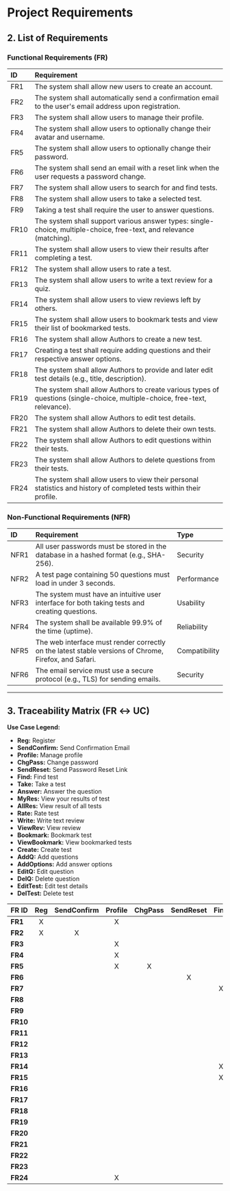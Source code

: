 # Project Requirements

## 2. List of Requirements

### Functional Requirements (FR)

| ID | Requirement |
| :--- | :--- |
| FR1 | The system shall allow new users to create an account. |
| FR2 | The system shall automatically send a confirmation email to the user's email address upon registration. |
| FR3 | The system shall allow users to manage their profile. |
| FR4 | The system shall allow users to optionally change their avatar and username. |
| FR5 | The system shall allow users to optionally change their password. |
| FR6 | The system shall send an email with a reset link when the user requests a password change. |
| FR7 | The system shall allow users to search for and find tests. |
| FR8 | The system shall allow users to take a selected test. |
| FR9 | Taking a test shall require the user to answer questions. |
| FR10 | The system shall support various answer types: single-choice, multiple-choice, free-text, and relevance (matching). |
| FR11 | The system shall allow users to view their results after completing a test. |
| FR12 | The system shall allow users to rate a test. |
| FR13 | The system shall allow users to write a text review for a quiz. |
| FR14 | The system shall allow users to view reviews left by others. |
| FR15 | The system shall allow users to bookmark tests and view their list of bookmarked tests. |
| FR16 | The system shall allow Authors to create a new test. |
| FR17 | Creating a test shall require adding questions and their respective answer options. |
| FR18 | The system shall allow Authors to provide and later edit test details (e.g., title, description). |
| FR19 | The system shall allow Authors to create various types of questions (single-choice, multiple-choice, free-text, relevance). |
| FR20 | The system shall allow Authors to edit test details. |
| FR21 | The system shall allow Authors to delete their own tests. |
| FR22 | The system shall allow Authors to edit questions within their tests. |
| FR23 | The system shall allow Authors to delete questions from their tests. |
| FR24 | The system shall allow users to view their personal statistics and history of completed tests within their profile. |

### Non-Functional Requirements (NFR)

| ID | Requirement | Type |
| :--- | :--- | :--- |
| NFR1 | All user passwords must be stored in the database in a hashed format (e.g., SHA-256). | Security |
| NFR2 | A test page containing 50 questions must load in under 3 seconds. | Performance |
| NFR3 | The system must have an intuitive user interface for both taking tests and creating questions. | Usability |
| NFR4 | The system shall be available 99.9% of the time (uptime). | Reliability |
| NFR5 | The web interface must render correctly on the latest stable versions of Chrome, Firefox, and Safari. | Compatibility |
| NFR6 | The email service must use a secure protocol (e.g., TLS) for sending emails. | Security |

***

## 3. Traceability Matrix (FR $\leftrightarrow$ UC)

**Use Case Legend:**

* **Reg:** Register
* **SendConfirm:** Send Confirmation Email
* **Profile:** Manage profile
* **ChgPass:** Change password
* **SendReset:** Send Password Reset Link
* **Find:** Find test
* **Take:** Take a test
* **Answer:** Answer the question
* **MyRes:** View your results of test
* **AllRes:** View result of all tests
* **Rate:** Rate test
* **Write:** Write text review
* **ViewRev:** View review
* **Bookmark:** Bookmark test
* **ViewBookmark:** View bookmarked tests
* **Create:** Create test
* **AddQ:** Add questions
* **AddOptions:** Add answer options
* **EditQ:** Edit question
* **DelQ:** Delete question
* **EditTest:** Edit test details
* **DelTest:** Delete test
  

| FR ID | Reg | SendConfirm | Profile | ChgPass | SendReset | Find | Take | Answer | MyRes | AllRes | Rate | Write | ViewRev | Bookmark | ViewBookmark | Create | AddQ | AddOptions | EditQ | DelQ | EditTest | DelTest |
| :--- | :---: | :---: | :---: | :---: | :---: | :---: | :---: | :---: | :---: | :---: | :---: | :---: | :---: | :---: | :---: | :---: | :---: | :---: | :---: | :---: | :---: | :---: |
| **FR1** | X | |X | | | | | | | | | | | | | | | | | | | |
| **FR2** | X | X | | | | | | | | | | | | | | | | | | | | |
| **FR3** | | | X | | | | | | | | | | | | | | | | | | | |
| **FR4** | | | X | | | | | | | | | | | | | | | | | | | |
| **FR5** | | | X | X | | | | | | | | | | | | | | | | | | |
| **FR6** | | | | | X | | | | | | | | | | | | | | | | | |
| **FR7** | | | | | | X | | | | | | | | | | | | | | | | |
| **FR8** | | | | | | | X | | | | | | | | | | | | | | | |
| **FR9** | | | | | | | X | X | | | | | | | | | | | | | | |
| **FR10** | | | | | | | X | X | | | | | | | | X | X | X | X | | | |
| **FR11** | | | | | | | X | | X | | | | | | | | | | | | | |
| **FR12** | | | | | | | | | X | | X | | | | | | | | | | | |
| **FR13** | | | | | | | | | X | | | X | | | | | | | | | | |
| **FR14** | | | | | | X | | | | | | | X | | | | | | | | | |
| **FR15** | | | | | | X | | | | | | | | X | X | | | | | | | |
| **FR16** | | | | | | | | | | | | | | | | X | | | | | | |
| **FR17** | | | | | | | | | | | | | | | | X | X | X | | | | |
| **FR18** | | | | | | | | | | | | | | | | X | | | | | X | |
| **FR19** | | | | | | | | | | | | | | | | X | X | | X | | | |
| **FR20** | | | | | | | | | | | | | | | | | | | | | X | |
| **FR21** | | | | | | | | | | | | | | | | | | | | | | X |
| **FR22** | | | | | | | | | | | | | | | | | | | X | | X | |
| **FR23** | | | | | | | | | | | | | | | | | | | | X | X | |
| **FR24** | | | X | | | | | | | X | | | | | | | | | | | | |
